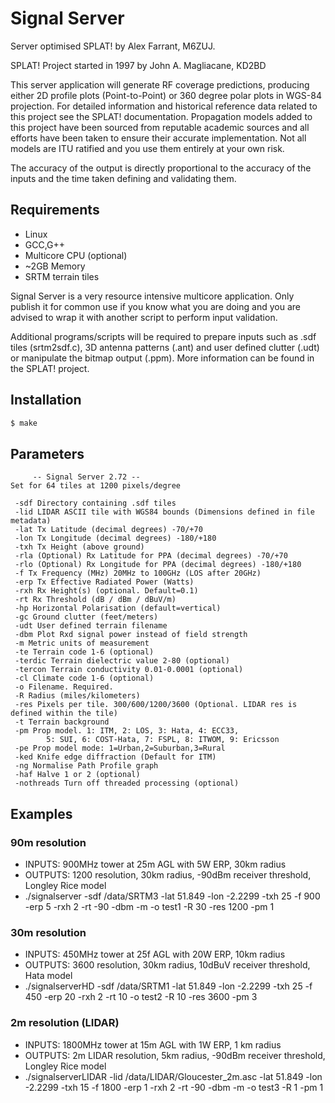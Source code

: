 # Signal Server
Server optimised SPLAT! by Alex Farrant, M6ZUJ. 

SPLAT! Project started in 1997 by John A. Magliacane, KD2BD

This server application will generate RF coverage predictions, producing either 2D profile plots (Point-to-Point) or 360 degree polar plots in WGS-84 projection.
For detailed information and historical reference data related to this project see the SPLAT! documentation. Propagation models added to this project have been sourced from reputable academic sources and all efforts have been taken to ensure their accurate implementation. Not all models are ITU ratified and you use them entirely at your own risk.

The accuracy of the output is directly proportional to the accuracy of the inputs and the time taken defining and validating them. 


## Requirements
* Linux
* GCC,G++
* Multicore CPU (optional)
* ~2GB Memory
* SRTM terrain tiles

Signal Server is a very resource intensive multicore application. Only publish it for common use if you know what you are doing and you are advised to wrap it with another script to perform input validation.

Additional programs/scripts will be required to prepare inputs such as .sdf tiles (srtm2sdf.c), 3D antenna patterns (.ant) and user defined clutter (.udt) or manipulate the bitmap output (.ppm). More information can be found in the SPLAT! project.

## Installation
```sh
$ make
```
## Parameters
		 -- Signal Server 2.72 --
	Set for 64 tiles at 1200 pixels/degree

     -sdf Directory containing .sdf tiles
     -lid LIDAR ASCII tile with WGS84 bounds (Dimensions defined in file metadata)
     -lat Tx Latitude (decimal degrees) -70/+70
     -lon Tx Longitude (decimal degrees) -180/+180
     -txh Tx Height (above ground)
     -rla (Optional) Rx Latitude for PPA (decimal degrees) -70/+70
     -rlo (Optional) Rx Longitude for PPA (decimal degrees) -180/+180
     -f Tx Frequency (MHz) 20MHz to 100GHz (LOS after 20GHz)
     -erp Tx Effective Radiated Power (Watts)
     -rxh Rx Height(s) (optional. Default=0.1)
     -rt Rx Threshold (dB / dBm / dBuV/m)
     -hp Horizontal Polarisation (default=vertical)
     -gc Ground clutter (feet/meters)
     -udt User defined terrain filename
     -dbm Plot Rxd signal power instead of field strength
     -m Metric units of measurement
     -te Terrain code 1-6 (optional)
     -terdic Terrain dielectric value 2-80 (optional)
     -tercon Terrain conductivity 0.01-0.0001 (optional)
     -cl Climate code 1-6 (optional)
     -o Filename. Required. 
     -R Radius (miles/kilometers)
     -res Pixels per tile. 300/600/1200/3600 (Optional. LIDAR res is defined within the tile)
     -t Terrain background
     -pm Prop model. 1: ITM, 2: LOS, 3: Hata, 4: ECC33,
     		5: SUI, 6: COST-Hata, 7: FSPL, 8: ITWOM, 9: Ericsson
     -pe Prop model mode: 1=Urban,2=Suburban,3=Rural
     -ked Knife edge diffraction (Default for ITM)
     -ng Normalise Path Profile graph
     -haf Halve 1 or 2 (optional)
     -nothreads Turn off threaded processing (optional)


## Examples
	
### 90m resolution	
- INPUTS: 900MHz tower at 25m AGL with 5W ERP, 30km radius
- OUTPUTS: 1200 resolution, 30km radius, -90dBm receiver threshold, Longley Rice model
- ./signalserver -sdf /data/SRTM3 -lat 51.849 -lon -2.2299 -txh 25 -f 900 -erp 5 -rxh 2 -rt -90 -dbm -m -o test1 -R 30 -res 1200 -pm 1

### 30m resolution
- INPUTS: 450MHz tower at 25f AGL with 20W ERP, 10km radius
- OUTPUTS: 3600 resolution, 30km radius, 10dBuV receiver threshold, Hata model
- ./signalserverHD -sdf /data/SRTM1 -lat 51.849 -lon -2.2299 -txh 25 -f 450 -erp 20 -rxh 2 -rt 10 -o test2 -R 10 -res 3600 -pm 3

### 2m resolution (LIDAR)
- INPUTS: 1800MHz tower at 15m AGL with 1W ERP, 1 km radius
- OUTPUTS: 2m LIDAR resolution, 5km radius, -90dBm receiver threshold, Longley Rice model
- ./signalserverLIDAR -lid /data/LIDAR/Gloucester_2m.asc -lat 51.849 -lon -2.2299 -txh 15 -f 1800 -erp 1 -rxh 2 -rt -90 -dbm -m -o test3 -R 1 -pm 1
